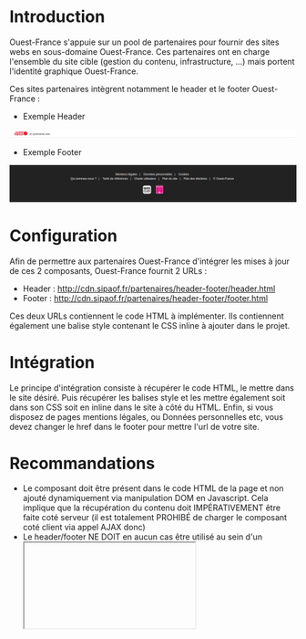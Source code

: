 # Introduction
Ouest-France s'appuie sur un pool de partenaires pour fournir des sites webs en sous-domaine Ouest-France.
Ces partenaires ont en charge l'ensemble du site cible (gestion du contenu, infrastructure, ...) mais portent l'identité graphique Ouest-France.

Ces sites partenaires intègrent notamment le header et le footer Ouest-France :

- Exemple Header

![Header](exemple-header.png)

- Exemple Footer

![Footer](exemple-footer.png)

# Configuration
Afin de permettre aux partenaires Ouest-France d'intégrer les mises à jour de ces 2 composants, Ouest-France fournit 2 URLs :

- Header : http://cdn.sipaof.fr/partenaires/header-footer/header.html
- Footer : http://cdn.sipaof.fr/partenaires/header-footer/footer.html

Ces deux URLs contiennent le code HTML à implémenter. Ils contiennent également une balise style contenant le CSS inline à ajouter dans le projet.

# Intégration
Le principe d'intégration consiste à récupérer le code HTML, le mettre dans le site désiré. Puis récupérer les balises style et les mettre également soit dans son CSS soit en inline dans le site à côté du HTML.
Enfin, si vous disposez de pages mentions légales, ou Données personnelles etc, vous devez changer le href dans le footer pour mettre l'url de votre site.

# Recommandations
- Le composant doit être présent dans le code HTML de la page et non ajouté dynamiquement via manipulation DOM en Javascript. Cela implique que la récupération du contenu doit IMPÉRATIVEMENT être faite coté serveur (il est totalement PROHIBÉ de charger le composant coté client via appel AJAX donc)
- Le header/footer NE DOIT en aucun cas être utilisé au sein d'un <iframe> (ie. avec "Accept: text/html")
